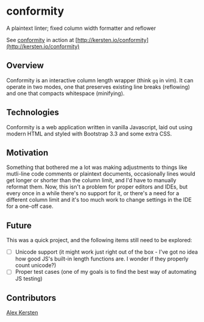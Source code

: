# conformity
A plaintext linter; fixed column width formatter and reflower

See [conformity](http://kersten.io/conformity) in action at
[http://kersten.io/conformity](http://kersten.io/conformity)

## Overview

Conformity is an interactive column length wrapper (think `gq` in vim). It can
operate in two modes, one that preserves existing line breaks (reflowing) and
 one that compacts whitespace (minifying).

## Technologies

Conformity is a web application written in vanilla Javascript, laid out
using modern HTML and styled with Bootstrap 3.3 and some extra CSS.

## Motivation

Something that bothered me a lot was making adjustments to things like
mutli-line code comments or plaintext documents, occasionally lines would get
 longer or shorter than the column limit, and I'd have to manually reformat
 them. Now, this isn't a problem for proper editors and IDEs, but every once
 in a while there's no support for it, or there's a need for a different
 column limit and it's too much work to change settings in the IDE for a
 one-off case.

## Future

This was a quick project, and the following items still need to be explored:

- [ ] Unicode support (it might work just right out of the box - I've got no
idea how good JS's built-in length functions are. I wonder if they properly
count unicode?)
- [ ] Proper test cases (one of my goals is to find the best way of automating
JS testing)

## Contributors

[Alex Kersten](http://kersten.io)